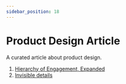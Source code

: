 ```yaml
---
sidebar_position: 18
---
```


# Product Design Article

A curated article about product design.

1. [Hierarchy of Engagement, Expanded](https://sarahtavel.medium.com/the-hierarchy-of-engagement-expanded-648329d60804)
2. [Invisible details](https://linear.app/blog/invisible-details)

